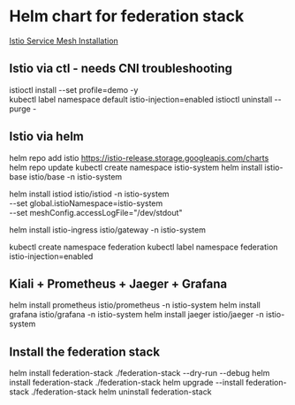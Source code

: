 # Helm chart for federation stack

[Istio Service Mesh Installation](https://istio.io/latest/docs/setup/getting-started/)

## Istio via ctl - needs CNI troubleshooting
istioctl install --set profile=demo -y     
kubectl label namespace default istio-injection=enabled
istioctl uninstall --purge -

## Istio via helm
helm repo add istio https://istio-release.storage.googleapis.com/charts
helm repo update
kubectl create namespace istio-system
helm install istio-base istio/base -n istio-system

helm install istiod istio/istiod -n istio-system \
  --set global.istioNamespace=istio-system \
  --set meshConfig.accessLogFile="/dev/stdout"

helm install istio-ingress istio/gateway -n istio-system

kubectl create namespace federation
kubectl label namespace federation istio-injection=enabled

## Kiali + Prometheus + Jaeger + Grafana


helm install prometheus istio/prometheus -n istio-system
helm install grafana istio/grafana -n istio-system
helm install jaeger istio/jaeger -n istio-system


## Install the federation stack
helm install federation-stack ./federation-stack --dry-run --debug
helm install federation-stack ./federation-stack
helm upgrade --install federation-stack ./federation-stack
helm uninstall federation-stack 

